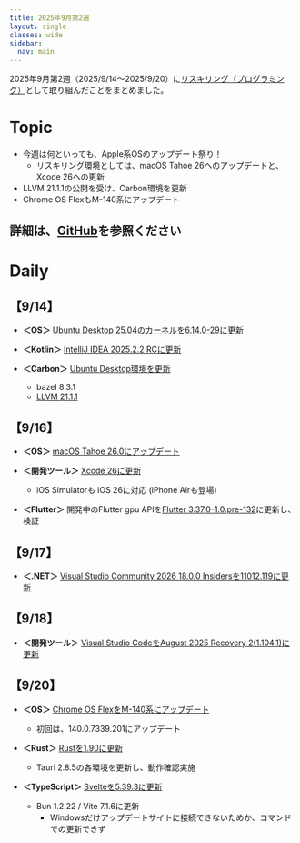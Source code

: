 ```yaml
---
title: 2025年9月第2週
layout: single
classes: wide
sidebar:
  nav: main
---
```

2025年9月第2週（2025/9/14～2025/9/20）に[リスキリング（プログラミング）](https://tatsukiyoshi.github.io/)として取り組んだことをまとめました。

# Topic
- 今週は何といっても、Apple系OSのアップデート祭り！
  - リスキリング環境としては、macOS Tahoe 26へのアップデートと、Xcode 26への更新
- LLVM 21.1.1の公開を受け、Carbon環境を更新
- Chrome OS FlexもM-140系にアップデート

詳細は、[GitHub](https://tatsukiyoshi.github.io/)を参照ください
---
# Daily

##	【9/14】
- **＜OS＞** [Ubuntu Desktop 25.04のカーネルを6.14.0-29に更新](https://jp.ubuntu.com/download)

- **＜Kotlin＞**  [IntelliJ IDEA 2025.2.2 RCに更新](https://www.jetbrains.com/ja-jp/idea/)

- **＜Carbon＞**  [Ubuntu Desktop環境を更新](https://github.com/carbon-language/carbon-lang)
  - bazel 8.3.1
  - [LLVM 21.1.1](https://llvm.org/)

##  【9/16】
- **＜OS＞** [macOS Tahoe 26.0にアップデート](https://www.apple.com/jp/os/macos/)

- **＜開発ツール＞** [Xcode 26に更新](https://developer.apple.com/jp/xcode/)
  - iOS Simulatorも iOS 26に対応 (iPhone Airも登場)

- **＜Flutter＞** 開発中のFlutter gpu APIを[Flutter 3.37.0-1.0.pre-132](https://docs.flutter.dev/release/release-notes)に更新し、検証

##  【9/17】
- **＜.NET＞** [Visual Studio Community 2026 18.0.0 Insidersを11012.119に更新](https://learn.microsoft.com/en-us/visualstudio/releases/vs18/release-notes-insiders)

##  【9/18】
- **＜開発ツール＞** [Visual Studio CodeをAugust 2025 Recovery 2(1.104.1)に更新](https://code.visualstudio.com/)

##  【9/20】
- **＜OS＞**  [Chrome OS FlexをM-140系にアップデート](https://chromereleases.googleblog.com/search/label/ChromeOS%20Flex)
  - 初回は、140.0.7339.201にアップデート

- **＜Rust＞**  [Rustを1.90に更新](https://www.rust-lang.org/)
  - Tauri 2.8.5の各環境を更新し、動作確認実施

- **＜TypeScript＞**  [Svelteを5.39.3に更新](https://svelte.dev/)
  - Bun 1.2.22 / Vite 7.1.6に更新
    - Windowsだけアップデートサイトに接続できないためか、コマンドでの更新できず
